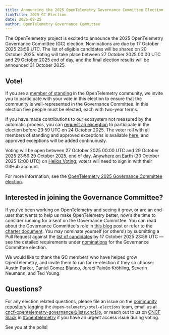 ```yaml
---
title: Announcing the 2025 OpenTelemetry Governance Committee Election
linkTitle: 2025 GC Election
date: 2025-09-25
author: OpenTelemetry Governance Committee
---
```


The OpenTelemetry project is excited to announce the 2025 OpenTelemetry
Governance Committee (GC) election. Nominations are due by 17 October 2025 23:59
UTC. The list of eligible candidates will be shared on 20 October 2025. Voting
will take place between 27 October 2025 00:00 UTC and 29 October 2025 end of day,
and the final election results will be announced 31 October 2025.

## Vote!

If you are a
[member of standing](https://github.com/open-telemetry/community/blob/main/governance-charter.md#members-of-standing)
in the OpenTelemetry community, we invite you to participate with your vote in
this election to ensure that the community is well-represented in the Governance
Committee. In this election five people must be elected, each with two-year
terms.

If you have made contributions to our ecosystem not measured by the automatic
process, you can [request an exception](https://docs.google.com/forms/d/e/1FAIpQLSeSA09xDIv0uyb6vrP8xBbLjm8NsgihrG8GHxacbigF17sNDw/viewform?usp=dialog) to
participate in the election before 23:59 UTC on 24 October 2025. The voter roll
with all members of standing and approved exceptions is available [here](https://github.com/open-telemetry/community/blob/main/elections/2025/voters-roll.csv),
and approved exceptions will be added continuously.

Voting will be open between 27 October 2025 00:00 UTC and 29 October 2025 23:59
29 October 2025, end of day, [Anywhere on Earth](https://en.wikipedia.org/wiki/Anywhere_on_Earth) (30 October 2025 12:00 UTC) on
[Helios Voting](https://vote.heliosvoting.org/helios/elections/f94a7c58-990b-11f0-a16d-5270fb641b4c/view);
voters will need to sign in with their GitHub account.

For more information, see the
[OpenTelemetry 2025 Governance Committee election](https://github.com/open-telemetry/community/blob/main/elections/2025/governance-committee-election.md).

## Interested in joining the Governance Committee?

If you’ve been working on OpenTelemetry and seeing it grow, or are an end-user
that wants to help us make OpenTelemetry better, now’s the time to consider
running for a seat on the Governance Committee. You can read about the
Governance Committee's role in
[this blog](/blog/2019/opentelemetry-governance-committee-explained/) post or
refer to the
[charter document](https://github.com/open-telemetry/community/blob/master/governance-charter.md).
You may nominate yourself (or others!) by submitting a Pull Request against the
[list of candidates](https://github.com/open-telemetry/community/blob/main/elections/2025/governance-committee-candidates.md)
by 17 October 2025 23:59 UTC — see the detailed requirements under
[nominations](https://github.com/open-telemetry/community/blob/main/elections/2025/governance-committee-election.md#nominations)
for the Governance Committee election.

We would like to thank the GC members who have helped grow OpenTelemetry, and
invite them to run for re-election if they so choose: Austin Parker, Daniel Gomez Blanco,
Juraci Paixão Kröhling, Severin Neumann, and Ted Young.

## Questions?

For any election related questions, please file an issue on the
[community repository](https://github.com/open-telemetry/community/issues)
tagging the `@open-telemetry/otel-elections` team, email us at
[cncf-opentelemetry-governance@lists.cncf.io](mailto:cncf-opentelemetry-governance@lists.cncf.io),
or reach out to us on [CNCF Slack](https://slack.cncf.io/) in
[#opentelemetry](https://cloud-native.slack.com/archives/CJFCJHG4Q) if you have
an urgent access issue during voting.

See you at the polls!
